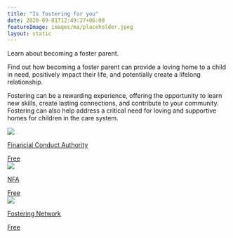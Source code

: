 ```yaml
---
title: "Is fostering for you"
date: 2020-09-01T12:49:27+06:00
featureImage: images/ma/placeholder.jpeg
layout: static
---
```


Learn about becoming a foster parent.

Find out how becoming a foster parent can provide a loving home to a child in need, positively impact their life, and potentially create a lifelong relationship.

Fostering can be a rewarding experience, offering the opportunity to learn new skills, create lasting connections, and contribute to your community. Fostering can also help address a critical need for loving and supportive homes for children in the care system.

<a class="ma-link" href="https://www.thefca.co.uk/about-fostering/how-to-become-a-foster-parent/"><div class="ma-card ma-card-Community"><div class="ma-icon"><img src ="/images/Icon-check - community - opacity.svg"/></div><div class="ma-name"><p>Financial Conduct Authority</p></div><div class="ma-paid-text"><span>Free</span></div></div></a><a class="ma-link" href="https://www.planteriagroup.com/blog/celebrating-butterfly-awareness-day/"><div class="ma-card ma-card-Community"><div class="ma-icon"><img src ="/images/Icon-check - community - opacity.svg"/></div><div class="ma-name"><p>NFA</p></div><div class="ma-paid-text"><span>Free</span></div></div></a><a class="ma-link" href="https://www.thefosteringnetwork.org.uk/advice-information/could-you-foster/frequently-asked-questions"><div class="ma-card ma-card-Community"><div class="ma-icon"><img src ="/images/Icon-check - community - opacity.svg"/></div><div class="ma-name"><p>Fostering Network</p></div><div class="ma-paid-text"><span>Free</span></div></div></a>  

<br/><br/>






